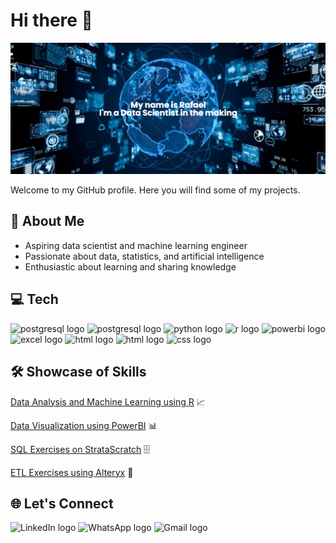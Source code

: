 # Hi there 👋

[![MasterHead](https://github.com/rafaelpd887/rafaelpd887/blob/main/banners/banner%20(8).png)](https://github.com/rafaelpd887)

Welcome to my GitHub profile. Here you will find some of my projects.

## 👤 About Me 

- Aspiring data scientist and machine learning engineer
- Passionate about data, statistics, and artificial intelligence
- Enthusiastic about learning and sharing knowledge

## 💻 Tech 

<div align="left">
  <img src="https://img.shields.io/badge/PostgreSQL-4169E1?logo=postgresql&logoColor=white&style=for-the-badge" height="25" alt="postgresql logo"  />
  <img src="https://img.shields.io/badge/MySQL-005C84?style=for-the-badge&logo=mysql&logoColor=white" height="25" alt="postgresql logo"  />
  <img src="https://img.shields.io/badge/Python-FFD43B?style=for-the-badge&logo=python&logoColor=blue" height="25" alt="python logo"  />
  <img src="https://img.shields.io/badge/R-276DC3?logo=r&logoColor=white&style=for-the-badge" height="25" alt="r logo"  />
  <img src="https://img.shields.io/badge/PowerBI-F2C811?style=for-the-badge&logo=Power%20BI&logoColor=white" height="25" alt="powerbi logo"  />
  <img src="https://img.shields.io/badge/Microsoft_Excel-217346?style=for-the-badge&logo=microsoft-excel&logoColor=white" height="25" alt="excel logo"  />
  <img src="https://img.shields.io/badge/Figma-F24E1E?style=for-the-badge&logo=figma&logoColor=white" height="25" alt="html logo"  />
  <img src="https://img.shields.io/badge/HTML5-E34F26?style=for-the-badge&logo=html5&logoColor=white" height="25" alt="html logo"  />
  <img src="https://img.shields.io/badge/CSS3-1572B6?style=for-the-badge&logo=css3&logoColor=white" height="25" alt="css logo"  />
</div>

## 🛠️ Showcase of Skills

[Data Analysis and Machine Learning using R](https://rafaelpd.netlify.app) 📈

[Data Visualization using PowerBI](https://sites.google.com/view/rafaelpd) 📊

[SQL Exercises on StrataScratch](https://platform.stratascratch.com/user/rafaelpd887) 🗄️ 

[ETL Exercises using Alteryx](https://community.alteryx.com/t5/user/viewprofilepage/user-id/605140) 🔄
<!--
## Tech Skills
<img width="12" />
<p align="center">
  <a href="https://www.python.org" target="_blank"> 
    <img src="https://github.com/devicons/devicon/blob/master/icons/python/python-original-wordmark.svg" alt="python" width="40" height="40"/> 
  </a> 
  <a href="https://www.r-project.org/" target="_blank"> 
    <img src="https://github.com/devicons/devicon/blob/master/icons/r/r-original.svg" alt="r" width="40" height="40"/> 
  </a> 
  <a href="https://www.w3schools.com/sql/" target="_blank"> 
    <img src="https://github.com/devicons/devicon/blob/master/icons/postgresql/postgresql-original-wordmark.svg" alt="sql" width="40" height="40"/> 
  </a> 
<a href="https://www.w3schools.com/html/" target="_blank"> 
    <img src="https://github.com/devicons/devicon/blob/master/icons/html5/html5-original-wordmark.svg" alt="html" width="40" height="40"/> 
  </a>
  <a href="https://www.w3schools.com/css/" target="_blank"> 
    <img src="https://github.com/devicons/devicon/blob/master/icons/css3/css3-original-wordmark.svg" alt="css" width="40" height="40"/> 
  </a>
</p>
-->

## 🌐 Let's Connect 

<div align="left">
  <href="https://linkedin.com/in/rafael-domingues-8a17011b2/" target="_blank">
    <img src="https://img.shields.io/badge/LinkedIn-0077B5?style=for-the-badge&logo=linkedin&logoColor=white" height="25" alt="LinkedIn logo" />
  <href="https://wa.me/5531998636973" target="_blank">
    <img src="https://img.shields.io/badge/WhatsApp-25D366?style=for-the-badge&logo=WhatsApp&logoColor=white" height="25" alt="WhatsApp logo" />
  <href="mailto:rafaelpdomingues887@gmail.com" target="_blank">
    <img src="https://img.shields.io/badge/Gmail-D14836?style=for-the-badge&logo=gmail&logoColor=white" height="25" alt="Gmail logo" />
</div>
<!--
## Stats
<p align="left">
 <a href="https://git.io/streak-stats"><img src="https://github-readme-streak-stats.herokuapp.com?user=rafaelpd887&theme=transparent" alt="GitHub Streak" /></a>
</p>

<!--
**rafaelpd887/rafaelpd887** is a ✨ _special_ ✨ repository because its `README.md` (this file) appears on your GitHub profile.

Here are some ideas to get you started:

- 🔭 I’m currently working on ...
- 🌱 I’m currently learning ...
- 👯 I’m looking to collaborate on ...
- 🤔 I’m looking for help with ...
- 💬 Ask me about ...
- 📫 How to reach me: ...
- 😄 Pronouns: ...
- ⚡ Fun fact: ...
-->
